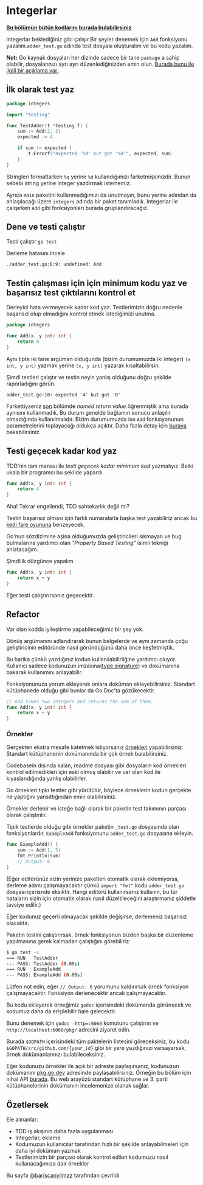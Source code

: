 # Integerlar

**[Bu bölümün bütün kodlarını burada bulabilirsiniz](https://github.com/quii/learn-go-with-tests/tree/main/integers)**

Integerlar beklediğiniz gibi çalışır.Bir şeyler denemek için `Add` fonksiyonu yazalım.`adder_test.go` adında test dosyası oluşturalım ve bu kodu yazalım.

**Not:** Go kaynak dosyaları her dizinde sadece bir tane `package` a sahip olabilir, dosyalarınızı ayrı ayrı düzenlediğinizden emin olun. [Burada bunu ile ilgili bir açıklama var.](https://dave.cheney.net/2014/12/01/five-suggestions-for-setting-up-a-go-project)

## İlk olarak test yaz

```go
package integers

import "testing"

func TestAdder(t *testing.T) {
	sum := Add(2, 2)
	expected := 4

	if sum != expected {
		t.Errorf("expected '%d' but got '%d'", expected, sum)
	}
}
```

Stringleri formatlarken `%q` yerine `%d` kullandığımızı farketmişsinizdir. Bunun sebebi string yerine integer yazdırmak istememiz.

Ayrıca `main` paketini kullanmadığımızı da unutmayın, bunu yerine adından da anlaşılacağı üzere `integers` adında bir paket tanımladık. Integerlar ile çalışırken `Add` gibi fonksiyonları burada gruplandıracağız.

## Dene ve testi çalıştır

Testi çalıştır `go test`

Derleme hatasını incele

`./adder_test.go:6:9: undefined: Add`

## Testin çalışması için için minimum kodu yaz ve başarısız test çıktılarını kontrol et

Derleyici hata vermeyecek kadar kod yaz. Testlerimizin doğru nedenle başarısız olup olmadığını kontrol etmek istediğimizi unutma.

```go
package integers

func Add(x, y int) int {
	return 0
}
```

Aynı tipte iki tane argüman olduğunda (bizim durumumuzda iki integer) `(x int, y int)` yazmak yerine `(x, y int)` yazarak kısaltabilirsin.

Şimdi testleri çalıştır ve testin neyin yanlış olduğunu doğru şekilde raporladığını görün.

`adder_test.go:10: expected '4' but got '0'`

Farkettiyseniz [son](hello-world.md#one...last...refactor?) bölümde _named return value_ öğrenmiştik ama burada aynısını kullanmadık. Bu durum genelde bağlamın sonucu anlaşılır olmadığında kullanılmalıdır. Bizim durumumuzda ise `Add` fonksiyonunun parametrelerini toplayacağı oldukça açıktır. Daha fazla detay için [buraya](https://github.com/golang/go/wiki/CodeReviewComments#named-result-parameters) bakabilirsiniz.

## Testi geçecek kadar kod yaz

TDD'nin tam manası ile _testi geçecek kadar minimum kod_ yazmalıyız. Belki ukala bir programcı bu şekilde yapardı.

```go
func Add(x, y int) int {
	return 4
}
```

Aha! Tekrar engellendi, TDD sahtekarlık değil mi?

Testin başarısız olması için farklı numaralarla başka test yazabiliriz ancak bu [kedi fare oyununa](https://en.m.wikipedia.org/wiki/Cat_and_mouse) benzeyecek.

Go'nun sözdizimine aşina olduğumuzda geliştiricileri sıkmayan ve bug bulmalarına yardımcı olan _"Property Based Testing"_ isimli tekniği anlatacağım.

Şimdilik düzgünce yapalım

```go
func Add(x, y int) int {
	return x + y
}
```

Eğer testi çalıştırırsanız geçecektir.

## Refactor

Var olan kodda iyileştirme yapabileceğimiz bir şey yok.

Dönüş argümanını adlandırarak bunun belgelerde ve aynı zamanda çoğu geliştiricinin editöründe nasıl göründüğünü daha önce keşfetmiştik.

Bu harika çünkü yazdığınız kodun kullanılabilirliğine yardımcı oluyor. Kullanıcı sadece kodunuzun imzasına([type signature](https://en.wikipedia.org/wiki/Type_signature)) ve dokümanına bakarak kullanımını anlayabilir.

Fonksiyonunuza yorum ekleyerek onlara doküman ekleyebilirsiniz. Standart kütüphanede olduğu gibi bunlar da Go Doc'ta gözükecektir.

```go
// Add takes two integers and returns the sum of them.
func Add(x, y int) int {
	return x + y
}
```

### Örnekler

Gerçekten ekstra mesafe katetmek istiyorsanız [örnekleri](https://blog.golang.org/examples) yapabilirsiniz. Standart kütüphanenin dokümanında bir çok örnek bulabilirsiniz.

Codebasein dışında kalan, readme dosyası gibi dosyaların kod örnekleri kontrol edilmedikleri için eski olmuş olabilir ve var olan kod ile kıyaslandığında yanlış olabilirler.

Go örnekleri tıpkı testler gibi yürütülür, böylece örneklerin kodun gerçekte ne yaptığını yansıttığından emin olabilirsiniz.

Örnekler derlenir ve isteğe bağlı olarak bir paketin test takımının parçası olarak çalıştırılır.

Tipik testlerde olduğu gibi örnekler paketin `_test.go` dosyasında olan fonksiyonlardır. `ExampleAdd` fonksiyonunu `adder_test.go` dosyasına ekleyin.

```go
func ExampleAdd() {
	sum := Add(1, 5)
	fmt.Println(sum)
	// Output: 6
}
```

(Eğer editörünüz sizin yerinize paketleri otomatik olarak eklemiyorsa, derleme adımı çalışmayacaktır çünkü `import "fmt"` kodu `adder_test.go` dosyası içerisnde eksiktir. Hangi editörü kullanırsanız kullanın, bu tür hataların sizin için otomatik olarak nasıl düzeltileceğini araştırmanız şiddetle tavsiye edilir.)

Eğer kodunuz geçerli olmayacak şekilde değişirse, derlemeniz başarısız olacaktır.

Paketin testini çalıştırırsak, örnek fonksiyonun bizden başka bir düzenleme yapılmasına gerek kalmadan çalıştığını görebiliriz:

```bash
$ go test -v
=== RUN   TestAdder
--- PASS: TestAdder (0.00s)
=== RUN   ExampleAdd
--- PASS: ExampleAdd (0.00s)
```

Lütfen not edin, eğer `// Output: 6` yorumunu kaldırırsak örnek fonksiyon çalışmayacaktır. Fonksiyon derlenecektir ancak çalışmayacaktır.

Bu kodu ekleyerek örneğimiz `godoc` içerisindeki dokümanda görünecek ve kodumuz daha da erişilebilir hale gelecektir.

Bunu denemek için `godoc -http=:6060` komutunu çalıştırın ve `http://localhost:6060/pkg/` adresini ziyaret edin.

Burada `$GOPATH` içerisindeki tüm paktelerin listesini göreceksiniz, bu kodu `$GOPATH/src/github.com/{your_id}` gibi bir yere yazdığınızı varsayarsak, örnek dokümanlarınızı bulabileceksiniz.

Eğer kodunuzu örnekler ile açık bir adreste paylaşırsanız, kodunuzun dokümanını [pkg.go.dev](https://pkg.go.dev/) adresinde paylaşabilirsiniz. Örneğin bu bölüm için nihai API [burada](https://pkg.go.dev/github.com/quii/learn-go-with-tests/integers/v2). Bu web arayüzü standart kütüphane ve 3. parti kütüphanelerinin dokümanını incelemenize olanak sağlar.

## Özetlersek

Ele alınanlar:

- TDD iş akışının daha fazla uygulanması
- Integerlar, ekleme
- Kodumuzun kullanıcılar tarafından hızlı bir şekilde anlayabilmeleri için daha iyi doküman yazmak
- Testlerimizin bir parçası olarak kontrol edilen kodumuzu nasıl kullanacağımıza dair örnekler

Bu sayfa [@bariscanyilmaz](https://github.com/bariscanyilmaz) tarafından çevrildi.
